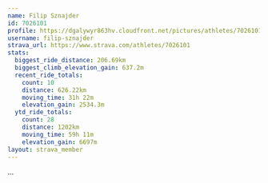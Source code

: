 ```yaml
---
name: Filip Sznajder
id: 7026101
profile: https://dgalywyr863hv.cloudfront.net/pictures/athletes/7026101/2123836/17/large.jpg
username: filip-sznajder
strava_url: https://www.strava.com/athletes/7026101
stats:
  biggest_ride_distance: 206.69km
  biggest_climb_elevation_gain: 637.2m
  recent_ride_totals:
    count: 10
    distance: 626.22km
    moving_time: 31h 22m
    elevation_gain: 2534.3m
  ytd_ride_totals:
    count: 28
    distance: 1202km
    moving_time: 59h 11m
    elevation_gain: 6697m
layout: strava_member
--- 
```

...
